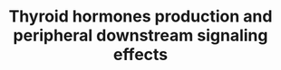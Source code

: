 ---
annotations:
- id: PW:0001200
  parent: signaling pathway
  type: Pathway Ontology
  value: thyroid-stimulating hormone signaling pathway
- id: PW:0000013
  parent: disease pathway
  type: Pathway Ontology
  value: disease pathway
- id: DOID:0050328
  type: Disease Ontology
  value: congenital hypothyroidism
- id: CL:0000125
  parent: animal cell
  type: Cell Type Ontology
  value: glial cell
- id: CL:0000540
  parent: animal cell
  type: Cell Type Ontology
  value: neuron
- id: CL:0002258
  parent: animal cell
  type: Cell Type Ontology
  value: thyroid follicular cell
authors:
- Rik-lahaije
- Fehrhart
- L Dupuis
- Marvin M2
- Egonw
- Eweitz
citedin: ''
communities:
- Diseases
- RareDiseases
- ontox
description: Congenital hypothyroidism is a genetic hormonal disorder of the thyroid
  hormone. Due to dyshormonogenesis, the production of the thyroid hormones is impaired
  resulting in increased birth weight, reduced LDL breakdown, decreased lipolysis,
  impaired glucose metabolism and decreased body temperature. This pathway diagram
  shows an overview of thyroid hormones production in thyroid gland and their relevant
  downstream signaling. Genes affected by mutations leading to congenital hypothyroidism
  are colored red.
last-edited: 2024-11-20
ndex: d34671b8-8b6c-11eb-9e72-0ac135e8bacf
organisms:
- Homo sapiens
redirect_from:
- /index.php/Pathway:WP4746
- /instance/WP4746
- /instance/WP4746_r135857
revision: r135857
schema-jsonld:
- '@context': https://schema.org/
  '@id': https://wikipathways.github.io/pathways/WP4746.html
  '@type': Dataset
  creator:
    '@type': Organization
    name: WikiPathways
  description: Congenital hypothyroidism is a genetic hormonal disorder of the thyroid
    hormone. Due to dyshormonogenesis, the production of the thyroid hormones is impaired
    resulting in increased birth weight, reduced LDL breakdown, decreased lipolysis,
    impaired glucose metabolism and decreased body temperature. This pathway diagram
    shows an overview of thyroid hormones production in thyroid gland and their relevant
    downstream signaling. Genes affected by mutations leading to congenital hypothyroidism
    are colored red.
  keywords:
  - AC
  - ACTL6B
  - AGRP
  - AKT
  - ANP
  - AQP7
  - AS160
  - ASK1
  - ATF2
  - ATGL
  - Adenylate cyclase
  - Albumin bound T3
  - Albumin bound T4
  - B-Catenin
  - BAD
  - BNP
  - Beta-3 AR
  - CASP9
  - CREB
  - Ca2+
  - DAG
  - DG
  - DIO1
  - DIO2
  - DIO3
  - DIT
  - DUOX2
  - DUOXA2
  - ERK
  - FFA
  - FGF21
  - FGFR1
  - FOXO1
  - FRS2
  - GRB2
  - GSK3B
  - Glycerol
  - H+
  - H2O2
  - 'Hypothalamic AMPK '
  - IP3
  - IP3R
  - ITGA
  - ITGB
  - IYD
  - JMJD1B
  - KDM1A
  - KLB
  - MAFA
  - MC4R
  - MCT8
  - MDM2
  - MEK
  - MG
  - MGLL
  - MIT
  - MKK3
  - MLST8
  - NADP+
  - NADPH
  - NHSL
  - NOTCH
  - NP-R
  - NPY
  - Na+
  - Norepinephrine
  - P53
  - PAX8
  - PCG-1
  - PFKFB2
  - PI3K
  - PIP3
  - PKA
  - PKC
  - PKG
  - PLC
  - PLIN
  - POMC
  - PPARG
  - PRAS40
  - PRDM16
  - RAF1
  - RAPTOR
  - RAS
  - RHEB
  - RPS6KA6
  - RPS6KB1
  - RXR
  - Ras
  - S6
  - SECISBP2L
  - SHH
  - SIRT6
  - SLC16A10
  - SLC26A4
  - SLC5A5
  - SLCO1C1
  - SOS
  - SRC
  - T2
  - T3
  - T4
  - TBG bound T3
  - TBG bound T4
  - TG
  - THR
  - THRA1
  - THRB1
  - TPO
  - TRH
  - TSC1
  - TSC2
  - TSH
  - TSHR
  - TTF1
  - TTF2
  - TTR bound T3
  - TTR bound T4
  - UCP1
  - Wnt
  - ZNF516
  - cAMP
  - cGMP
  - iodide
  - mTOR
  - oxygen
  - p38
  - tRNAsec
  license: CC0
  name: Thyroid hormones production and peripheral downstream signaling effects
seo: CreativeWork
title: Thyroid hormones production and peripheral downstream signaling effects
wpid: WP4746
---